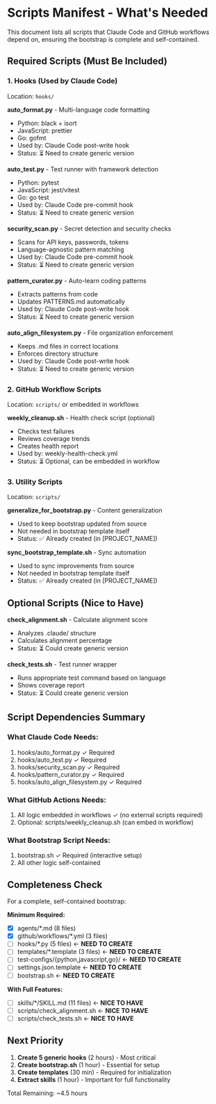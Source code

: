 # Scripts Manifest - What's Needed

This document lists all scripts that Claude Code and GitHub workflows depend on, ensuring the bootstrap is complete and self-contained.

## Required Scripts (Must Be Included)

### 1. Hooks (Used by Claude Code)
Location: `hooks/`

**auto_format.py** - Multi-language code formatting
- Python: black + isort
- JavaScript: prettier
- Go: gofmt
- Used by: Claude Code post-write hook
- Status: ⏳ Need to create generic version

**auto_test.py** - Test runner with framework detection
- Python: pytest
- JavaScript: jest/vitest
- Go: go test
- Used by: Claude Code pre-commit hook
- Status: ⏳ Need to create generic version

**security_scan.py** - Secret detection and security checks
- Scans for API keys, passwords, tokens
- Language-agnostic pattern matching
- Used by: Claude Code pre-commit hook
- Status: ⏳ Need to create generic version

**pattern_curator.py** - Auto-learn coding patterns
- Extracts patterns from code
- Updates PATTERNS.md automatically
- Used by: Claude Code post-write hook
- Status: ⏳ Need to create generic version

**auto_align_filesystem.py** - File organization enforcement
- Keeps .md files in correct locations
- Enforces directory structure
- Used by: Claude Code post-write hook
- Status: ⏳ Need to create generic version

### 2. GitHub Workflow Scripts
Location: `scripts/` or embedded in workflows

**weekly_cleanup.sh** - Health check script (optional)
- Checks test failures
- Reviews coverage trends
- Creates health report
- Used by: weekly-health-check.yml
- Status: ⏳ Optional, can be embedded in workflow

### 3. Utility Scripts
Location: `scripts/`

**generalize_for_bootstrap.py** - Content generalization
- Used to keep bootstrap updated from source
- Not needed in bootstrap template itself
- Status: ✅ Already created (in [PROJECT_NAME])

**sync_bootstrap_template.sh** - Sync automation
- Used to sync improvements from source
- Not needed in bootstrap template itself
- Status: ✅ Already created (in [PROJECT_NAME])

## Optional Scripts (Nice to Have)

**check_alignment.sh** - Calculate alignment score
- Analyzes .claude/ structure
- Calculates alignment percentage
- Status: ⏳ Could create generic version

**check_tests.sh** - Test runner wrapper
- Runs appropriate test command based on language
- Shows coverage report
- Status: ⏳ Could create generic version

## Script Dependencies Summary

### What Claude Code Needs:
1. hooks/auto_format.py ✓ Required
2. hooks/auto_test.py ✓ Required
3. hooks/security_scan.py ✓ Required
4. hooks/pattern_curator.py ✓ Required
5. hooks/auto_align_filesystem.py ✓ Required

### What GitHub Actions Needs:
1. All logic embedded in workflows ✓ (no external scripts required)
2. Optional: scripts/weekly_cleanup.sh (can embed in workflow)

### What Bootstrap Script Needs:
1. bootstrap.sh ✓ Required (interactive setup)
2. All other logic self-contained

## Completeness Check

For a complete, self-contained bootstrap:

**Minimum Required:**
- [x] agents/*.md (8 files)
- [x] github/workflows/*.yml (3 files)  
- [ ] hooks/*.py (5 files) ← **NEED TO CREATE**
- [ ] templates/*.template (3 files) ← **NEED TO CREATE**
- [ ] test-configs/{python,javascript,go}/ ← **NEED TO CREATE**
- [ ] settings.json.template ← **NEED TO CREATE**
- [ ] bootstrap.sh ← **NEED TO CREATE**

**With Full Features:**
- [ ] skills/*/SKILL.md (11 files) ← **NICE TO HAVE**
- [ ] scripts/check_alignment.sh ← **NICE TO HAVE**
- [ ] scripts/check_tests.sh ← **NICE TO HAVE**

## Next Priority

1. **Create 5 generic hooks** (2 hours) - Most critical
2. **Create bootstrap.sh** (1 hour) - Essential for setup
3. **Create templates** (30 min) - Required for initialization
4. **Extract skills** (1 hour) - Important for full functionality

Total Remaining: ~4.5 hours
